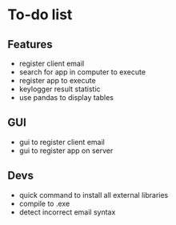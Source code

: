 # To-do list
## Features
- register client email
- search for app in computer to execute
- register app to execute
- keylogger result statistic
- use pandas to display tables


## GUI
- gui to register client email
- gui to register app on server

## Devs
- quick command to install all external libraries
- compile to .exe
- detect incorrect email syntax
